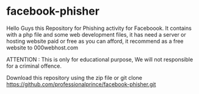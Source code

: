 # facebook-phisher
Hello Guys this Repository for Phishing activity for Faceboook. It contains with a php file and some web development files, it has need a server or hosting website paid or free as you can afford, it recommend as a free website to 000webhost.com

ATTENTION : This is only for educational purpose, We will not responsible for a criminal offence.

Download this repository using the zip file or git clone https://github.com/professionalprince/facebook-phisher.git
